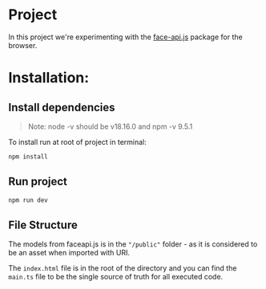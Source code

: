 # Project
In this project we're experimenting with the [face-api.js](https://github.com/justadudewhohacks/face-api.js) package for the browser.

# Installation:
## Install dependencies
> Note: node -v should be v18.16.0 and npm -v 9.5.1

To install run at root of project in terminal:
```sh
npm install
````

## Run project
```sh
npm run dev
```

## File Structure
The models from faceapi.js is in the `"/public"` folder - as it is considered to be an asset when imported with URI.

The `index.html` file is in the root of the directory and you can find the `main.ts` file to be the single source of truth for all executed code.
